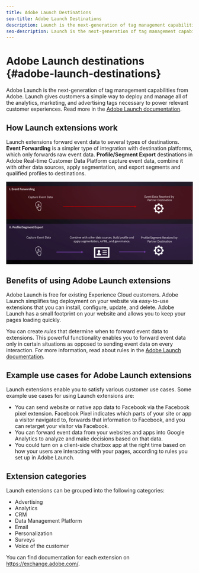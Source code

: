 ```yaml
---
title: Adobe Launch Destinations
seo-title: Adobe Launch Destinations
description: Launch is the next-generation of tag management capabilities from Adobe. Launch gives customers a simple way to deploy and manage all of the analytics, marketing, and advertising tags necessary to power relevant customer experiences.
seo-description: Launch is the next-generation of tag management capabilities from Adobe. Launch gives customers a simple way to deploy and manage all of the analytics, marketing, and advertising tags necessary to power relevant customer experiences.
---
```


# Adobe Launch destinations {#adobe-launch-destinations}

Adobe Launch is the next-generation of tag management capabilities from Adobe. Launch gives customers a simple way to deploy and manage all of the analytics, marketing, and advertising tags necessary to power relevant customer experiences. Read more in the [Adobe Launch documentation](https://docs.adobe.com/content/help/en/launch/using/overview.html).

## How Launch extensions work

Launch extensions forward event data to several types of destinations. **Event Forwarding** is a simpler type of integration with destination platforms, which only forwards raw event data. **Profile/Segment Export** destinations in Adobe Real-time Customer Data Platform capture event data, combine it with other data sources, apply segmentation, and export segments and qualified profiles to destinations.

![Adobe Launch extensions compared to other destinations](/help/rtcdp/destinations/assets/launch-and-other-destinations.png)

## Benefits of using Adobe Launch extensions

Adobe Launch is free for existing Experience Cloud customers. Adobe Launch simplifies tag deployment on your website via easy-to-use extensions that you can install, configure, update, and delete. Adobe Launch has a small footprint on your website and allows you to keep your pages loading quickly. 

You can create *rules* that determine when to forward event data to extensions. This  powerful functionality enables you to forward event data only in certain situations as opposed to sending event data on every interaction. For more information, read about rules in the [Adobe Launch documentation](https://docs.adobe.com/help/en/launch/using/reference/manage-resources/rules.html).

## Example use cases for Adobe Launch extensions

Launch extensions enable you to satisfy various customer use cases. Some example use cases for using Launch extensions are:

* You can send website or native app data to Facebook via the Facebook pixel extension. Facebook Pixel indicates which parts of your site or app a visitor navigated to, forwards that information to Facebook, and you can retarget your visitor via Facebook.
* You can forward event data from your websites and apps into Google Analytics to analyze and make decisions based on that data.
* You could turn on a client-side chatbox app at the right time based on how your users are interacting with your pages, according to rules you set up in Adobe Launch.


## Extension categories

Launch extensions can be grouped into the following categories:

* Advertising
* Analytics
* CRM
* Data Management Platform
* Email
* Personalization
* Surveys
* Voice of the customer

You can find documentation for each extension on https://exchange.adobe.com/.

